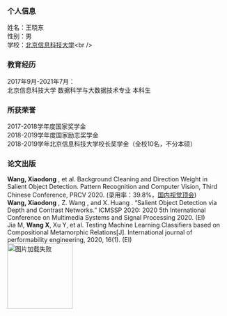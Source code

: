 
### 个人信息
姓名：王晓东<br />
性别：男<br />
学校：[北京信息科技大学]("https://www.bistu.edu.cn")<br />
### 教育经历
2017年9月-2021年7月：<br />
北京信息科技大学 数据科学与大数据技术专业 本科生<br />
### 所获荣誉
2017-2018学年度国家奖学金<br />
2018-2019学年度国家励志奖学金<br />
2018-2019学年北京信息科技大学校长奖学金（全校10名，不分本硕）
### 论文出版
<p><strong>Wang, Xiaodong</strong> , et al. Background Cleaning and Direction Weight in Salient Object Detection. Pattern Recognition and Computer Vision, Third Chinese Conference, PRCV 2020. (录用率：39.8%，<a href="http://www.prcv.cn">国内视觉顶会</a>)<br />
<strong>Wang, Xiaodong</strong> , Z. Wang , and X. Huang . “Salient Object Detection via Depth and Contrast Networks.” ICMSSP 2020: 2020 5th International Conference on Multimedia Systems and Signal Processing 2020. (EI)<br />
Jia M, <strong>Wang X</strong>, Xu Y, et al. Testing Machine Learning Classifiers based on Compositional Metamorphic Relations[J]. International journal of performability engineering, 2020, 16(1). (EI)<br />
<img src="https://github.com/Wang-xd1899/Wang-xd1899.github.io/blob/master/AMI.jpg" width="150" height="150" alt="图片加载失败" /></p>
